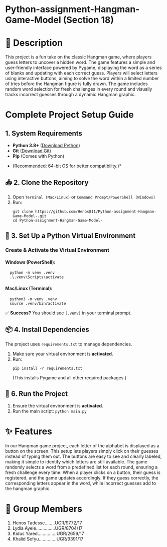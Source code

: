 # Python-assignment-Hangman-Game-Model (Section 18)

# 📜 Description
This project is a fun take on the classic Hangman game, where players guess letters to uncover a hidden word. The game features a simple and user-friendly interface powered by Pygame, displaying the word as a series of blanks and updating with each correct guess.
Players will select letters using interactive buttons, aiming to solve the word within a limited number of tries before the Hangman figure is fully drawn. The game includes random word selection for fresh challenges in every round and visually tracks incorrect guesses through a dynamic Hangman graphic.

# Complete Project Setup Guide 
  ## 1. System Requirements  
  - **Python 3.8+** ([Download Python](https://www.python.org/downloads/))  
  - **Git** ([Download Git](https://git-scm.com/))  
  - **Pip** (Comes with Python)  

  * (Recommended: 64-bit OS for better compatibility.)*  

  ## **📥 2. Clone the Repository**  
  1. Open `Terminal (Mac/Linux)` or `Command Prompt/PowerShell (Windows)`
  2. Run:
      ```
      git clone https://github.com/Henos811/Python-assignment-Hangman-Game-Model-.git
      cd Python-assignment-Hangman-Game-Model-
      ```

  ## **🐍 3. Set Up a Python Virtual Environment**  

  ### **Create & Activate the Virtual Environment**  
  #### **Windows (PowerShell):**
      python -m venv .venv
      .\.venv\Scripts\activate
    
  #### **Mac/Linux (Terminal):**
    
      python3 -m venv .venv
      source .venv/bin/activate
    
  ✅ **Success?** You should see `(.venv)` in your terminal prompt.  


  ## **📦 4. Install Dependencies**  
  The project uses `requirements.txt` to manage dependencies.  

  1. Make sure your virtual environment is **activated**.  
  2. Run: 
      ```
      pip install -r requirements.txt
      ````
      (This installs Pygame and all other required packages.) 

  ## **🚀 6. Run the Project**  
  1. Ensure the virtual environment is **activated**.  
  2. Run the main script:   ```` python main.py ````


# ✨ Features
  In our Hangman game project, each letter of the alphabet is displayed as a button on the screen. This setup lets players simply click on their guesses instead of   typing them out. The buttons are easy to see and clearly labeled, making it simple to identify which letters are still available. The game randomly selects a       word from a predefined list for each round, ensuring a fresh challenge every time. When a player clicks on a button, their guess is registered, and the game        updates accordingly. If they guess correctly, the corresponding letters appear in the word, while incorrect guesses add to the hangman graphic. 

# 👥 Group Members
  1. Henos Tadesse........UGR/9772/17
  2. Lydia Ayele...............UGR/8704/17
  3. Kidus Yared...............UGR/2659/17
  4. Khalid Sefyu..............UGR/9391/17






